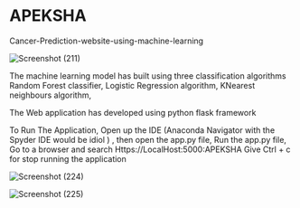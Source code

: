 # APEKSHA
Cancer-Prediction-website-using-machine-learning

![Screenshot (211)](https://user-images.githubusercontent.com/51855634/120377811-3daa7480-c33b-11eb-82cd-76e34aa95973.png)


The machine learning model has built using three classification algorithms
Random Forest classifier,
Logistic Regression algorithm,
KNearest neighbours algorithm,

The Web application has developed using python flask framework 

To Run The Application,
Open up the IDE (Anaconda Navigator with the Spyder IDE would be idiol ) ,
then open 
the app.py file,
Run the app.py file,
Go to a browser and search Https://LocalHost:5000:APEKSHA
Give Ctrl + c for stop running the application

![Screenshot (224)](https://user-images.githubusercontent.com/51855634/120379097-e1e0eb00-c33c-11eb-854e-13fd3756a3b8.png)

![Screenshot (225)](https://user-images.githubusercontent.com/51855634/120379104-e4434500-c33c-11eb-8271-222aadbccac4.png)
